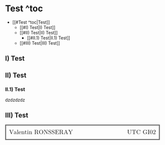 # Test ^toc

- [[#Test ^toc|Test]]
	- [[#I) Test|I) Test]]
	- [[#II) Test|II) Test]]
		- [[#II.1) Test|II.1) Test]]
	- [[#III) Test|III) Test]]

## I) Test

## II) Test

### II.1) Test

dzdzdzdz
## III) Test


<div style="border: 3px solid DimGray; padding: 10px; font-family: math; font-size: 20px;"><span style="text-align: left;">Valentin RONSSERAY</span> <span style="float: right;">UTC GI02</span></div>
